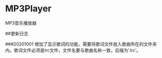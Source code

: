 # MP3Player
MP3音乐播放器

##更新日志

###20201001
增加了显示歌词的功能，需要将歌词文件放入歌曲所在的文件夹内。歌词文件必须是lrc文件，文件名要与歌曲名称一致，后缀为‘.lrc’。
